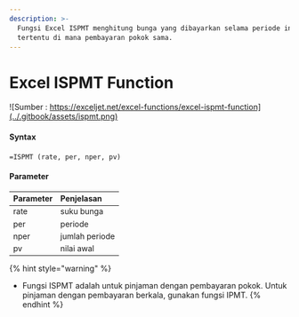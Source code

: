 ```yaml
---
description: >-
  Fungsi Excel ISPMT menghitung bunga yang dibayarkan selama periode investasi
  tertentu di mana pembayaran pokok sama.
---
```


# Excel ISPMT Function

![Sumber : https://exceljet.net/excel-functions/excel-ispmt-function](../.gitbook/assets/ispmt.png)



#### Syntax

```text
=ISPMT (rate, per, nper, pv)
```

#### Parameter 

| **Parameter** | **Penjelasan** |
| :--- | :--- |
|  rate | suku bunga |
| per | periode |
| nper | jumlah periode |
| pv | nilai awal |

{% hint style="warning" %}
* Fungsi ISPMT adalah untuk pinjaman dengan pembayaran pokok. Untuk pinjaman dengan pembayaran berkala, gunakan fungsi IPMT.
{% endhint %}

